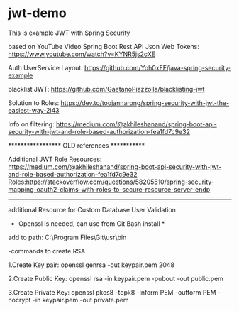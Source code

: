 # jwt-demo
This is example JWT with Spring Security 

based on YouTube Video Spring Boot Rest API Json Web Tokens: 
https://www.youtube.com/watch?v=KYNR5js2cXE

Auth UserService Layout:
https://github.com/Yoh0xFF/java-spring-security-example

blacklist JWT:
https://github.com/GaetanoPiazzolla/blacklisting-jwt

Solution to Roles: https://dev.to/toojannarong/spring-security-with-jwt-the-easiest-way-2i43

Info on filtering: https://medium.com/@akhileshanand/spring-boot-api-security-with-jwt-and-role-based-authorization-fea1fd7c9e32

***************** OLD references ***********


Additional JWT Role Resources:
https://medium.com/@akhileshanand/spring-boot-api-security-with-jwt-and-role-based-authorization-fea1fd7c9e32
Roles:https://stackoverflow.com/questions/58205510/spring-security-mapping-oauth2-claims-with-roles-to-secure-resource-server-endp


***********


additional Resource for Custom Database User Validation


* Openssl is needed, can use from Git Bash install *

add to path:
C:\Program Files\Git\usr\bin

-commands to create RSA

1.Create Key pair: 
openssl genrsa -out keypair.pem 2048 

2.Create Public Key: 
openssl rsa -in keypair.pem -pubout -out public.pem

3.Create Private Key: 
openssl pkcs8 -topk8 -inform PEM -outform PEM -nocrypt -in keypair.pem -out private.pem
